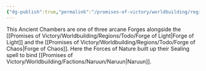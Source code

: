 ```yaml
---
{"dg-publish":true,"permalink":"/promises-of-victory/worldbuilding/regions/todo/forge-of-life/","title":"Gantt","noteIcon":"Locality","created":"2023-03-25T23:56:40.233+01:00","updated":"2023-03-29T21:39:12.051+02:00"}
---
```



This Ancient Chambers are one of three arcane Forges alongside the [[Promises of Victory/Worldbuilding/Regions/Todo/Forge of Light\|Forge of Light]] and the  [[Promises of Victory/Worldbuilding/Regions/Todo/Forge of Chaos\|Forge of Chaos]]. Here the Forces of Nature built up their Sealing spell to bind [[Promises of Victory/Worldbuilding/Factions/Naruun/Naruun\|Naruun]].
